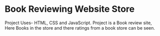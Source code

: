 # Book Reviewing Website Store
Project Uses- HTML, CSS and JavaScript.
Project is a Book review site, Here Books in the store and there ratings from a book store can be seen. 
